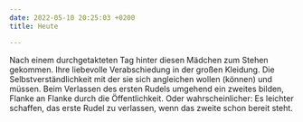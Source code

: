 ```yaml
---
date: 2022-05-10 20:25:03 +0200
title: Heute

---
```


Nach einem durchgetakteten Tag hinter diesen Mädchen zum Stehen gekommen. Ihre liebevolle Verabschiedung in der großen Kleidung. Die Selbstverständlichkeit mit der sie sich angleichen wollen (können) und müssen. Beim Verlassen des ersten Rudels umgehend ein zweites bilden, Flanke an Flanke durch die Öffentlichkeit. Oder wahrscheinlicher: Es leichter schaffen, das erste Rudel zu verlassen, wenn das zweite schon bereit steht.